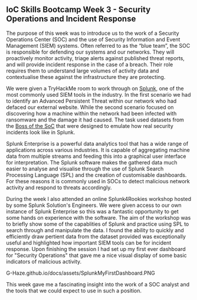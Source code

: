 ## IoC Skills Bootcamp Week 3 - Security Operations and Incident Response

The purpose of this week was to introduce us to the work of a Security Operations Center (SOC) and the use of Security Information and Event Management (SIEM) systems. Often referred to as the “blue team”, the SOC is responsible for defending our systems and our networks. They will proactively monitor activity, triage alerts against published threat reports, and will provide incident response in the case of a breach. Their role requires them to understand large volumes of activity data and contextualise these against the infrastructure they are protecting.

We were given a TryHackMe room to work through on [Splunk](https://tryhackme.com/room/bpsplunk), one of the most commonly used SIEM tools in the industry. In the first scenario we had to identify an Advanced Persistent Threat within our network who had defaced our external website. While the second scenario focused on discovering how a machine within the network had been infected with ransomware and the damage it had caused. The task used datasets from the [Boss of the SoC](https://www.splunk.com/en_us/blog/security/what-you-need-to-know-about-boss-of-the-soc.html) that were designed to emulate how real security incidents look like in Splunk. 

Splunk Enterprise is a powerful data analytics tool that has a wide range of applications across various industries. It is capable of aggregating machine data from multiple streams and feeding this into a graphical user interface for interpretation. The Splunk software makes the gathered data much easier to analyse and visualise through the use of Splunk Search Processing Language (SPL) and the creation of customisable dashboards. For these reasons it is commonly used in SOCs to detect malicious network activity and respond to threats accordingly. 

During the week I also attended an online Splunk4Rookies workshop hosted by some Splunk Solution's Engineers. We were given access to our own instance of Splunk Enterprise so this was a fantastic opportunity to get some hands on experience with the software. The aim of the workshop was to briefly show some of the capablities of Splunk and practice using SPL to search through and manipulate the data. I found the ability to quickly and efficiently draw pertient data from the dataset provided was exceptionally useful and highlighted how important SIEM tools can be for incident response. Upon finishing the session I had set up my first ever dashboard for "Security Operations" that gave me a nice visual display of some basic indicators of malicious activity. 

G-Haze.github.io/docs/assets/SplunkMyFirstDashboard.PNG

This week gave me a fascinating insight into the work of a SOC analyst and the tools that we could expect to use in such a position.
